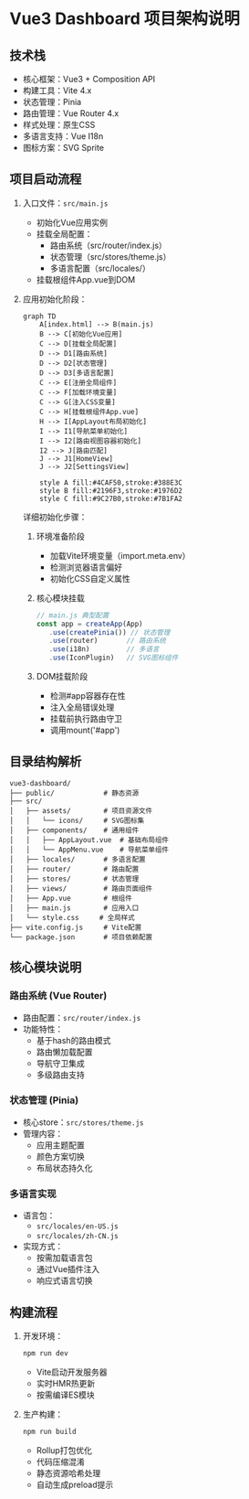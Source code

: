 # Vue3 Dashboard 项目架构说明

## 技术栈
- 核心框架：Vue3 + Composition API
- 构建工具：Vite 4.x
- 状态管理：Pinia
- 路由管理：Vue Router 4.x
- 样式处理：原生CSS
- 多语言支持：Vue I18n
- 图标方案：SVG Sprite

## 项目启动流程
1. 入口文件：`src/main.js`
   - 初始化Vue应用实例
   - 挂载全局配置：
     - 路由系统（src/router/index.js）
     - 状态管理（src/stores/theme.js）
     - 多语言配置（src/locales/）
   - 挂载根组件App.vue到DOM

2. 应用初始化阶段：
   ```mermaid
   graph TD
       A[index.html] --> B(main.js)
       B --> C[初始化Vue应用]
       C --> D[挂载全局配置]
       D --> D1[路由系统]
       D --> D2[状态管理]
       D --> D3[多语言配置]
       C --> E[注册全局组件]
       C --> F[加载环境变量]
       C --> G[注入CSS变量]
       C --> H[挂载根组件App.vue]
       H --> I[AppLayout布局初始化]
       I --> I1[导航菜单初始化]
       I --> I2[路由视图容器初始化]
       I2 --> J[路由匹配]
       J --> J1[HomeView]
       J --> J2[SettingsView]
       
       style A fill:#4CAF50,stroke:#388E3C
       style B fill:#2196F3,stroke:#1976D2
       style C fill:#9C27B0,stroke:#7B1FA2
   ```

   详细初始化步骤：
   1. 环境准备阶段
      - 加载Vite环境变量（import.meta.env）
      - 检测浏览器语言偏好
      - 初始化CSS自定义属性

   2. 核心模块挂载
      ```javascript
      // main.js 典型配置
      const app = createApp(App)
         .use(createPinia()) // 状态管理
         .use(router)       // 路由系统
         .use(i18n)         // 多语言
         .use(IconPlugin)   // SVG图标组件
      ```

   3. DOM挂载阶段
      - 检测#app容器存在性
      - 注入全局错误处理
      - 挂载前执行路由守卫
      - 调用mount('#app')

## 目录结构解析
```
vue3-dashboard/
├── public/            # 静态资源
├── src/
│   ├── assets/        # 项目资源文件
│   │   └── icons/     # SVG图标集
│   ├── components/    # 通用组件
│   │   ├── AppLayout.vue  # 基础布局组件
│   │   └── AppMenu.vue    # 导航菜单组件
│   ├── locales/       # 多语言配置
│   ├── router/        # 路由配置
│   ├── stores/        # 状态管理
│   ├── views/         # 路由页面组件
│   ├── App.vue        # 根组件
│   ├── main.js        # 应用入口
│   └── style.css     # 全局样式
├── vite.config.js     # Vite配置
└── package.json       # 项目依赖配置
```

## 核心模块说明

### 路由系统 (Vue Router)
- 路由配置：`src/router/index.js`
- 功能特性：
  - 基于hash的路由模式
  - 路由懒加载配置
  - 导航守卫集成
  - 多级路由支持

### 状态管理 (Pinia)
- 核心store：`src/stores/theme.js`
- 管理内容：
  - 应用主题配置
  - 颜色方案切换
  - 布局状态持久化

### 多语言实现
- 语言包：
  - `src/locales/en-US.js`
  - `src/locales/zh-CN.js`
- 实现方式：
  - 按需加载语言包
  - 通过Vue插件注入
  - 响应式语言切换

## 构建流程
1. 开发环境：
   ```bash
   npm run dev
   ```
   - Vite启动开发服务器
   - 实时HMR热更新
   - 按需编译ES模块

2. 生产构建：
   ```bash
   npm run build
   ```
   - Rollup打包优化
   - 代码压缩混淆
   - 静态资源哈希处理
   - 自动生成preload提示
